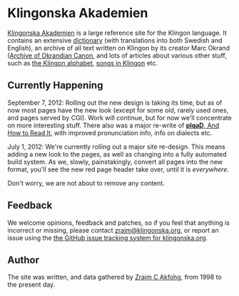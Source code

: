 Klingonska Akademien
====================
[Klingonska Akademien][main] is a large reference site for the Klingon
language. It contains an extensive [dictionary][dict] (with translations into
both Swedish and English), an archive of all text written on Klingon by its
creator Marc Okrand ([Archive of Okrandian Canon][canon], and lots of articles
about various other stuff, such as [the Klingon alphabet][piqad], [songs in
Klingon](http://klingonska.org/songs/) etc.

[main]: http://klingonska.org/ "Klingonska Akademien"
[dict]: http://klingonska.org/dict/ "Klingon Pocket Dictionary"
[canon]: http://klingonska.org/canon/ "Archive of Okrandian Canon"
[piqad]: http://klingonska.org/piqad/ "**pIqaD**, And How to Read It"
[songs]: http://klingonska.org/songs/ "Songs in Klingon"


Currently Happening
-------------------

September 7, 2012: Rolling out the new design is taking its time, but as of now
most pages have the new look (except for some old, rarely used ones, and pages
served by CGI). Work will continue, but for now we'll concentrate on more
interesting stuff. There also was a major re-write of [**pIqaD**, And How to
Read It][piqad], with improved pronunciation info, info on dialects etc.

July 1, 2012: We're currently rolling out a major site re-design. This means
adding a new look to the pages, as well as changing into a fully automated
build system. As we, slowly, painstakingly, convert all pages into the new
format, you'll see the new red page header take over, until it is *everywhere*.

Don't worry, we are not about to remove any content.


Feedback
--------
We welcome opinions, feedback and patches, so if you feel that anything is
incorrect or missing, please contact zrajm@klingonska.org, or report an issue
using the [the GitHub issue tracking system for klingonska.org][issue].

[issue]: https://github.com/zrajm/klingonska.org/issues
"GitHub Issue Tracking System for klingonska.org"


Author
------
The site was written, and data gathered by [Zrajm C
Akfohg](mailto:zrajm@klingonska.org), from 1998 to the present day.
